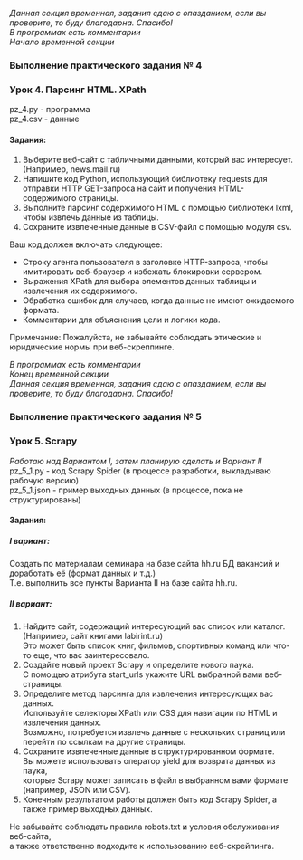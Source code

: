 *Данная секция временная, задания сдаю с опазданием, если вы проверите, то буду благодарна. Спасибо!* <br>
_В программах есть комментарии_ <br>
_Начало временной секции_ <br>
### Выполнение практического задания № 4
### Урок 4. Парсинг HTML. XPath

pz_4.py  - программа <br>
pz_4.csv - данные <br>

#### Задания:

1.  Выберите веб-сайт с табличными данными, который вас интересует. (Например, news.mail.ru)
2.  Напишите код Python, использующий библиотеку requests для отправки HTTP GET-запроса на сайт 
и получения HTML-содержимого страницы.
3.  Выполните парсинг содержимого HTML с помощью библиотеки lxml, чтобы извлечь данные из таблицы.
4.  Сохраните извлеченные данные в CSV-файл с помощью модуля csv.

Ваш код должен включать следующее:

*   Строку агента пользователя в заголовке HTTP-запроса, чтобы имитировать веб-браузер и избежать блокировки сервером.
*   Выражения XPath для выбора элементов данных таблицы и извлечения их содержимого.
*   Обработка ошибок для случаев, когда данные не имеют ожидаемого формата.
*   Комментарии для объяснения цели и логики кода.

Примечание: Пожалуйста, не забывайте соблюдать этические и юридические нормы при веб-скреппинге.

_В программах есть комментарии_ <br>
_Конец временной секции_ <br>
*Данная секция временная, задания сдаю с опазданием, если вы проверите, то буду благодарна. Спасибо!*

### Выполнение практического задания № 5
### Урок 5. Scrapy

*Работаю над Вариантом I, затем планирую сделать и Вариант II* <br>
pz_5_1.py    - код Scrapy Spider (в процессе разработки, выкладываю рабочую версию) <br>
pz_5_1.json  - пример выходных данных (в процессе, пока не структурированы) <br>

#### Задания:

##### I вариант:

Создать по материалам семинара на базе сайта hh.ru БД вакансий и доработать её (формат данных и т.д.) <br>
Т.е. выполнить все пункты Варианта II на базе сайта hh.ru.

##### II вариант:

1.  Найдите сайт, содержащий интересующий вас список или каталог. (Например, сайт книгами labirint.ru) <br>
Это может быть список книг, фильмов, спортивных команд или что-то еще, что вас заинтересовало.
2.  Создайте новый проект Scrapy и определите нового паука. <br>
С помощью атрибута start_urls укажите URL выбранной вами веб-страницы.
3.  Определите метод парсинга для извлечения интересующих вас данных. <br>
Используйте селекторы XPath или CSS для навигации по HTML и извлечения данных. <br>
Возможно, потребуется извлечь данные с нескольких страниц или перейти по ссылкам на другие страницы.
4.  Сохраните извлеченные данные в структурированном формате. <br>
Вы можете использовать оператор yield для возврата данных из паука, <br>
которые Scrapy может записать в файл в выбранном вами формате (например, JSON или CSV).
6.  Конечным результатом работы должен быть код Scrapy Spider, а также пример выходных данных. <br>

Не забывайте соблюдать правила robots.txt и условия обслуживания веб-сайта, <br>
а также ответственно подходите к использованию веб-скрейпинга.

